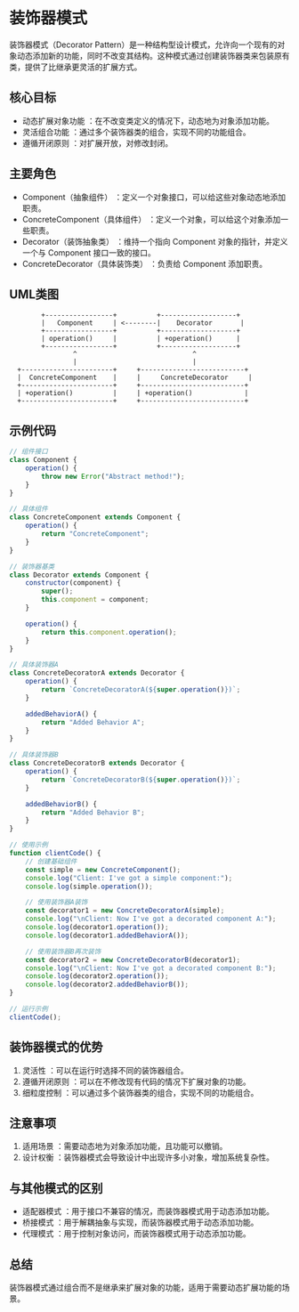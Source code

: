 # 装饰器模式
装饰器模式（Decorator Pattern）是一种结构型设计模式，允许向一个现有的对象动态添加新的功能，同时不改变其结构。这种模式通过创建装饰器类来包装原有类，提供了比继承更灵活的扩展方式。

## 核心目标
- 动态扩展对象功能 ：在不改变类定义的情况下，动态地为对象添加功能。
- 灵活组合功能 ：通过多个装饰器类的组合，实现不同的功能组合。
- 遵循开闭原则 ：对扩展开放，对修改封闭。

## 主要角色
- Component（抽象组件） ：定义一个对象接口，可以给这些对象动态地添加职责。
- ConcreteComponent（具体组件） ：定义一个对象，可以给这个对象添加一些职责。
- Decorator（装饰抽象类） ：维持一个指向 Component 对象的指针，并定义一个与 Component 接口一致的接口。
- ConcreteDecorator（具体装饰类） ：负责给 Component 添加职责。

## UML类图
```plaintext
        +-----------------+          +-------------------+
        |   Component     | <--------|    Decorator       |
        +-----------------+          +-------------------+
        | operation()     |          | +operation()      |
        +-----------------+          +-------------------+
                ^                             ^
                |                             |
  +-----------------------+     +--------------------------+
  |  ConcreteComponent    |     |     ConcreteDecorator     |
  +-----------------------+     +--------------------------+
  | +operation()          |     | +operation()             |
  +-----------------------+     +--------------------------+
```

## 示例代码
```js
// 组件接口
class Component {
    operation() {
        throw new Error("Abstract method!");
    }
}

// 具体组件
class ConcreteComponent extends Component {
    operation() {
        return "ConcreteComponent";
    }
}

// 装饰器基类
class Decorator extends Component {
    constructor(component) {
        super();
        this.component = component;
    }

    operation() {
        return this.component.operation();
    }
}

// 具体装饰器A
class ConcreteDecoratorA extends Decorator {
    operation() {
        return `ConcreteDecoratorA(${super.operation()})`;
    }

    addedBehaviorA() {
        return "Added Behavior A";
    }
}

// 具体装饰器B
class ConcreteDecoratorB extends Decorator {
    operation() {
        return `ConcreteDecoratorB(${super.operation()})`;
    }

    addedBehaviorB() {
        return "Added Behavior B";
    }
}

// 使用示例
function clientCode() {
    // 创建基础组件
    const simple = new ConcreteComponent();
    console.log("Client: I've got a simple component:");
    console.log(simple.operation());

    // 使用装饰器A装饰
    const decorator1 = new ConcreteDecoratorA(simple);
    console.log("\nClient: Now I've got a decorated component A:");
    console.log(decorator1.operation());
    console.log(decorator1.addedBehaviorA());

    // 使用装饰器B再次装饰
    const decorator2 = new ConcreteDecoratorB(decorator1);
    console.log("\nClient: Now I've got a decorated component B:");
    console.log(decorator2.operation());
    console.log(decorator2.addedBehaviorB());
}

// 运行示例
clientCode();
```
## 装饰器模式的优势
1. 灵活性 ：可以在运行时选择不同的装饰器组合。
2. 遵循开闭原则 ：可以在不修改现有代码的情况下扩展对象的功能。
3. 细粒度控制 ：可以通过多个装饰器类的组合，实现不同的功能组合。
## 注意事项
1. 适用场景 ：需要动态地为对象添加功能，且功能可以撤销。
2. 设计权衡 ：装饰器模式会导致设计中出现许多小对象，增加系统复杂性。
## 与其他模式的区别
- 适配器模式 ：用于接口不兼容的情况，而装饰器模式用于动态添加功能。
- 桥接模式 ：用于解耦抽象与实现，而装饰器模式用于动态添加功能。
- 代理模式 ：用于控制对象访问，而装饰器模式用于动态添加功能。
## 总结
装饰器模式通过组合而不是继承来扩展对象的功能，适用于需要动态扩展功能的场景。